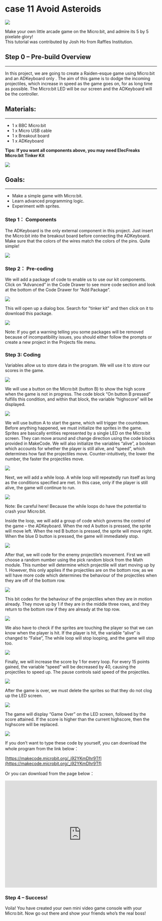 # case 11 Avoid Asteroids 

![](./images/6AIPczM.jpg)

Make your own little arcade game on the Micro:bit, and admire its 5 by 5 pixelate glory!  
This tutorial was contributed by Josh Ho from Raffles Institution.  


## Step 0 – Pre-build Overview    
---    

In this project, we are going to create a Raiden-esque game using Micro:bit and an ADKeyboard only . The aim of this game is to dodge the incoming projectiles, which increase in speed as the game goes on, for as long time as possible. The Micro:bit LED will be our screen and the ADKeyboard will be the controller.  


## Materials:    
---  
 
- 1 x BBC Micro:bit  
- 1 x Micro USB cable  
- 1 x Breakout board  
- 1 x ADKeyboard  

**Tips: If you want all components above, you may need ElecFreaks Micro:bit Tinker Kit**  

![](./images/Mp5cNkJ.jpg)   


## Goals:    
---  

- Make a simple game with Micro:bit.    
- Learn advanced programming logic.  
- Experiment with sprites.  


### Step 1： Components  
  
The ADKeyboard is the only external component in this project. Just insert the Micro:bit into the breakout board before connecting the ADKeyboard. Make sure that the colors of the wires match the colors of the pins. Quite simple!  

![](./images/SbMCZYA.jpg)  

### Step 2： Pre-coding  
  
We will add a package of code to enable us to use our kit components. Click on “Advanced” in the Code Drawer to see more code section and look at the bottom of the Code Drawer for “Add Package”.  

![](./images/TCRoSBR.jpg)  

This will open up a dialog box. Search for "tinker kit" and then click on it to download this package.  

![](./images/8a7kDKF.png)  

Note: If you get a warning telling you some packages will be removed because of incompatibility issues, you should either follow the prompts or create a new project in the Projects file menu.  

### Step 3: Coding  
  
Variables allow us to store data in the program. We will use it to store our scores in the game.

![](./images/IpUHtHw.jpg)  

We will use a button on the Micro:bit (button B) to show the high score when the game is not in progress. The code block “On button B pressed” fulfills this condition, and within that block, the variable “highscore” will be displayed.  

![](./images/koVaer9.jpg)  

We will use button A to start the game, which will trigger the countdown. Before anything happened, we must initialize the sprites in the game. Sprites are basically entities represented by a single LED on the Micro:bit screen. They can move around and change direction using the code blocks provided in MakeCode. We will also initialize the variables “alive”, a boolean which accounts for whether the player is still alive, and “speed”, which determines how fast the projectiles move. Counter-intuitively, the lower the number, the faster the projectiles move.  

![](./images/WS9mJfW.jpg)  

Next, we will add a while loop. A while loop will repeatedly run itself as long as the conditions specified are met. In this case, only if the player is still alive, the game will continue to run.

![](./images/lkr8BiI.jpg)  

Note: Be careful here! Because the while loops do have the potential to crash your Micro:bit.

Inside the loop, we will add a group of code which governs the control of the game – the ADKeyboard. When the red A button is pressed, the sprite will move left. When the red B button is pressed, the sprite will move right. When the blue D button is pressed, the game will immediately stop.

![](./images/eLMZEwI.jpg)  

After that, we will code for the enemy projectile’s movement. First we will choose a random number using the pick random block from the Math module. This number will determine which projectile will start moving up by 1. However, this only applies if the projectiles are on the bottom row, as we will have more code which determines the behaviour of the projectiles when they are off of the bottom row.  

![](./images/4WWoybd.jpg)  

This bit codes for the behaviour of the projectiles when they are in motion already. They move up by 1 if they are in the middle three rows, and they return to the bottom row if they are already at the top row.

![](./images/pvmKWJo.jpg)  

We also have to check if the sprites are touching the player so that we can know when the player is hit. If the player is hit, the variable “alive” is changed to “False”, The while loop will stop looping, and the game will stop too.

![](./images/z21zJtA.jpg)  

Finally, we will increase the score by 1 for every loop. For every 15 points gained, the variable “speed” will be decreased by 40, causing the projectiles to speed up. The pause controls said speed of the projectiles.

![](./images/car77QA.jpg)  

After the game is over, we must delete the sprites so that they do not clog up the LED screen.

![](./images/I7IDuAL.jpg)  

The game will display “Game Over” on the LED screen, followed by the score attained. If the score is higher than the current highscore, then the highscore will be replaced.

![](./images/0YPq5ha.jpg)  

If you don’t want to type these code by yourself, you can download the whole program from the link below：  

[https://makecode.microbit.org/_i92YKmDhr9Tf](https://makecode.microbit.org/_i92YKmDhr9Tf)  

Or you can download from the page below：  

<div style="position:relative;height:0;padding-bottom:70%;overflow:hidden;"><iframe style="position:absolute;top:0;left:0;width:100%;height:100%;" src="https://makecode.microbit.org/#pub:_i92YKmDhr9Tf" frameborder="0" sandbox="allow-popups allow-forms allow-scripts allow-same-origin"></iframe></div>  


### Step 4 – Success!

Voila! You have created your own mini video game console with your Micro:bit. Now go out there and show your friends who’s the real boss!  
